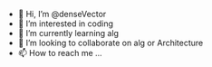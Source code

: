 - 👋 Hi, I’m @denseVector
- 👀 I’m interested in coding
- 🌱 I’m currently learning alg
- 💞️ I’m looking to collaborate on alg or Architecture
- 📫 How to reach me ...

<!---
denseVector/denseVector is a ✨ special ✨ repository because its `README.md` (this file) appears on your GitHub profile.
You can click the Preview link to take a look at your changes.
--->

